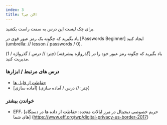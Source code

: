 ```yaml
---
index: 3
title: الان چی؟
---
```

برای چک لیست این درس به سمت راست بکشید.

یاد بگیرید که چگونه یک رمز عبور قوی در [Passwords Beginner] ایجاد کنید (umbrella: // lesson / passwords / 0).

یاد بگیرید که چگونه رمز عبور خود را در [گذرواژه پیشرفته] (چتر: // درس / گذرواژه / 1) مدیریت کنید.

### درس های مرتبط / ابزارها

*   [حفاظت از فایل ها](umbrella://information/protecting-files)
*   [آماده سازی] (چتر: // درس / آماده سازی)

### خواندن بیشتر

*   EFF، [حریم خصوصی دیجیتال در مرز ایالات متحده: حفاظت از داده ها در دستگاه های شما] (https://www.eff.org/wp/digital-privacy-us-border-2017)